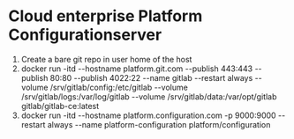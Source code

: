 # Cloud enterprise Platform Configurationserver
1. Create a bare git repo in user home of the host
2. docker run -itd --hostname platform.git.com --publish 443:443 --publish 80:80 --publish 4022:22  --name gitlab --restart always --volume /srv/gitlab/config:/etc/gitlab --volume /srv/gitlab/logs:/var/log/gitlab --volume /srv/gitlab/data:/var/opt/gitlab gitlab/gitlab-ce:latest
3. docker run -itd --hostname platform.configuration.com -p 9000:9000 --restart always  --name platform-configuration   platform/configuration
